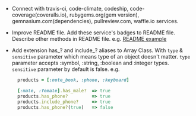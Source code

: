 * Connect with travis-ci, code-climate, codeship, code-coverage(coveralls.io), 
  rubygems.org(gem version), gemnasium.com(dependencies), pullreview.com, waffle.io services.

* Improve README file. Add these service's badges to README file. Describe other methods in README file.
  e.g. [README example](https://github.com/slim-template/slim/blob/master/README.md)

* Add extension has_<item>? and include_<item>? aliases to Array Class.
  With `type` & `sensitive` parameter which means type of an object doesn't matter.
  `type` parameter accepts :symbol, :string, :boolean and :integer types.
  `sensitive` parameter by default is false.
  e.g.
  ```ruby
    products = [:note_book, :phone, :keyboard]

    [:male, :female].has_male?  => true
    products.has_phone?         => true
    products.include_phone?     => true
    products.has_phone?(true)   => false
  ```